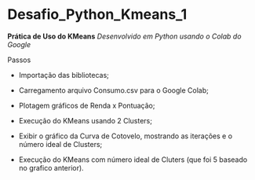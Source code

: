 # Desafio_Python_Kmeans_1
**Prática de Uso do KMeans**
*Desenvolvido em Python usando o Colab do Google*

Passos

- Importação das bibliotecas;

- Carregamento arquivo Consumo.csv para o Google Colab;

- Plotagem gráficos de Renda x Pontuação;

- Execução do KMeans usando 2 Clusters;

- Exibir o gráfico da Curva de Cotovelo, mostrando as iterações e o número ideal de Clusters;

- Execução do KMeans com número ideal de Cluters (que foi 5 baseado no grafico anterior).

